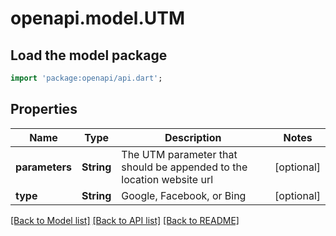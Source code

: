 # openapi.model.UTM

## Load the model package
```dart
import 'package:openapi/api.dart';
```

## Properties
Name | Type | Description | Notes
------------ | ------------- | ------------- | -------------
**parameters** | **String** | The UTM parameter that should be appended to the location website url | [optional] 
**type** | **String** | Google, Facebook, or Bing | [optional] 

[[Back to Model list]](../README.md#documentation-for-models) [[Back to API list]](../README.md#documentation-for-api-endpoints) [[Back to README]](../README.md)


